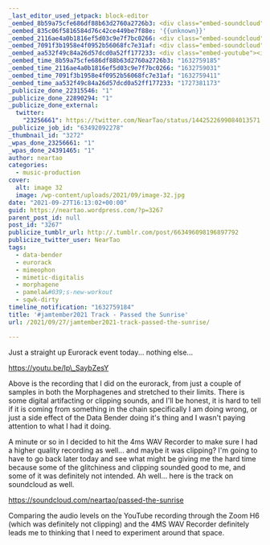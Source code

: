 ```yaml
---
_last_editor_used_jetpack: block-editor
_oembed_8b59a75cfe686df88b63d2760a2726b3: <div class="embed-soundcloud"><iframe title="Passed the Sunrise by NearTao" width="620" height="400" scrolling="no" frameborder="no" src="https://w.soundcloud.com/player/?visual=true&url=https%3A%2F%2Fapi.soundcloud.com%2Ftracks%2F1131920407&show_artwork=true&maxheight=930&maxwidth=620"></iframe></div>
_oembed_835c06f5816584d76c42ce449be7f88e: '{{unknown}}'
_oembed_2116ae4a0b1816ef5d03c9e7f7bc0266: <div class="embed-soundcloud"><iframe title="Passed the Sunrise by NearTao" width="750" height="400" scrolling="no" frameborder="no" src="https://w.soundcloud.com/player/?visual=true&url=https%3A%2F%2Fapi.soundcloud.com%2Ftracks%2F1131920407&show_artwork=true&maxheight=1000&maxwidth=750"></iframe></div>
_oembed_7091f3b1958e4f0952b56068fc7e31af: <div class="embed-soundcloud"><iframe title="Passed the Sunrise by NearTao" width="500" height="400" scrolling="no" frameborder="no" src="https://w.soundcloud.com/player/?visual=true&url=https%3A%2F%2Fapi.soundcloud.com%2Ftracks%2F1131920407&show_artwork=true&maxheight=750&maxwidth=500"></iframe></div>
_oembed_aa532f49c84a26d57dcd0a52ff177233: <div class="embed-youtube"><iframe title="#jamtember2021 Morning Session - Passed the Sunrise" width="750" height="422" src="https://www.youtube.com/embed/Ip_SaybZesY?feature=oembed" frameborder="0" allow="accelerometer; autoplay; clipboard-write; encrypted-media; gyroscope; picture-in-picture; web-share" referrerpolicy="strict-origin-when-cross-origin" allowfullscreen></iframe></div>
_oembed_time_8b59a75cfe686df88b63d2760a2726b3: "1632759185"
_oembed_time_2116ae4a0b1816ef5d03c9e7f7bc0266: "1632759031"
_oembed_time_7091f3b1958e4f0952b56068fc7e31af: "1632759411"
_oembed_time_aa532f49c84a26d57dcd0a52ff177233: "1727381173"
_publicize_done_22315546: "1"
_publicize_done_22890294: "1"
_publicize_done_external:
  twitter:
    "23256661": https://twitter.com/NearTao/status/1442522699084013571
_publicize_job_id: "63492092278"
_thumbnail_id: "3272"
_wpas_done_23256661: "1"
_wpas_done_24391465: "1"
author: neartao
categories:
  - music-production
cover:
  alt: image 32
  image: /wp-content/uploads/2021/09/image-32.jpg
date: "2021-09-27T16:13:02+00:00"
guid: https://neartao.wordpress.com/?p=3267
parent_post_id: null
post_id: "3267"
publicize_tumblr_url: http://.tumblr.com/post/663496098196897792
publicize_twitter_user: NearTao
tags:
  - data-bender
  - eurorack
  - mimeophon
  - mimetic-digitalis
  - morphagene
  - pamela&#039;s-new-workout
  - sqwk-dirty
timeline_notification: "1632759184"
title: '#jamtember2021 Track - Passed the Sunrise'
url: /2021/09/27/jamtember2021-track-passed-the-sunrise/

---
```

Just a straight up Eurorack event today... nothing else...

https://youtu.be/Ip\_SaybZesY

Above is the recording that I did on the eurorack, from just a couple of samples in both the Morphagenes and stretched to their limits. There is some digital artifacting or clipping sounds, and I'll be honest, it is hard to tell if it is coming from something in the chain specifically I am doing wrong, or just a side effect of the Data Bender doing it's thing and I wasn't paying attention to what I had it doing.

A minute or so in I decided to hit the 4ms WAV Recorder to make sure I had a higher quality recording as well... and maybe it was clipping? I'm going to have to go back later today and see what might be giving me the hard time because some of the glitchiness and clipping sounded good to me, and some of it was definitely not intended. Ah well... here is the track on soundcloud as well.

https://soundcloud.com/neartao/passed-the-sunrise

Comparing the audio levels on the YouTube recording through the Zoom H6 (which was definitely not clipping) and the 4MS WAV Recorder definitely leads me to thinking that I need to experiment around that space.
